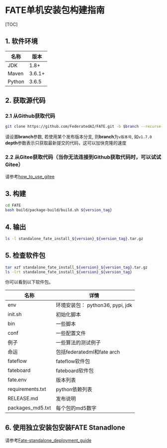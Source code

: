 # FATE单机安装包构建指南

[TOC]

## 1. 软件环境

| 名称   | 版本   |
| ------ | ------ |
| JDK    | 1.8+   |
| Maven  | 3.6.1+ |
| Python | 3.6.5  |

## 2. 获取源代码

### 2.1 从Github获取代码

```bash
git clone https://github.com/FederatedAI/FATE.git -b $branch --recurse-submodules --depth=1
```

请设置**branch**参数, 若使用某个发布版本分支, 则**branch**为`v版本号`, 如`v1.7.0`
**depth**参数表示只获取最新提交的代码，这可以加快克隆的速度

### 2.2 从Gitee获取代码（当你无法连接到Github获取代码时，可以试试Gitee）

请参考[how_to_use_gitee](../common/how_to_use_gitee.zh.md)

## 3. 构建

```bash
cd FATE
bash build/package-build/build.sh ${version_tag}
```

## 4. 输出

```bash
ls -l standalone_fate_install_${version}_${version_tag}.tar.gz
```

## 5. 检查软件包

```bash
tar xzf standalone_fate_install_${version}_${version_tag}.tar.gz
ls -lrt standalone_fate_install_${version}_${version_tag}
```

你可以看到以下软件包。

| 名称             | 详情                             |
| ---------------- | -------------------------------- |
| env              | 环境安装包： python36, pypi, jdk |
| init.sh          | 初始化脚本                       |
| bin              | 一些脚本                         |
| conf             | 一些配置文件                     |
| 例子             | 一些算法的测试例子               |
| 命运             | 包括federatedml和fate arch       |
| fateflow         | fateflow软件包                   |
| fateboard        | fateboard软件包                  |
| fate.env         | 版本列表                         |
| requirements.txt | python依赖列表                   |
| RELEASE.md       | 发布说明                         |
| packages_md5.txt | 每个包的md5数字                  |

## 6. 使用独立安装包安装FATE Stanadlone

请参考[Fate-standalone_deployment_guide](../deploy/../../deploy/standalone-deploy/doc/Fate-standalone_deployment_guide.zh.md)